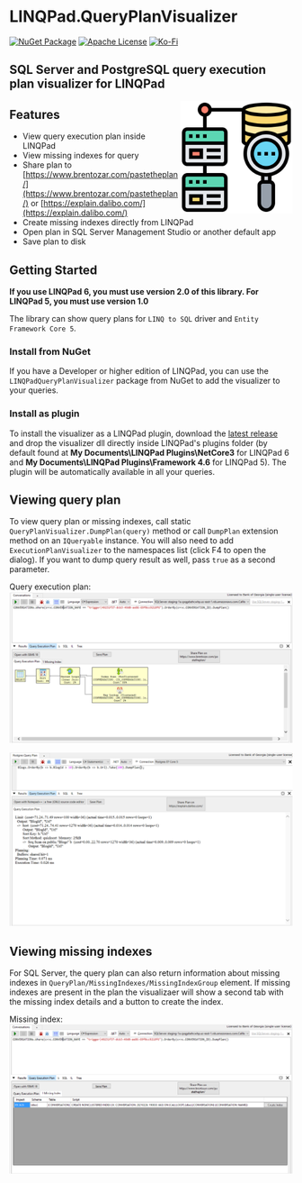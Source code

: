 # LINQPad.QueryPlanVisualizer

[![NuGet Package](https://img.shields.io/nuget/dt/LINQPadQueryPlanVisualizer.svg?label=LINQPadQueryPlanVisualizer&style=flat-square&logo=NuGet)](https://www.nuget.org/packages/LINQPadQueryPlanVisualizer/)
[![Apache License](https://img.shields.io/badge/License-Apache%202.0-blue.svg?style=flat-square&logo=Apache)](License.md)
[![Ko-Fi](https://img.shields.io/static/v1?style=flat-square&message=Support%20the%20Project&color=success&style=plastic&logo=ko-fi&label=$$)](https://ko-fi.com/U6U81LHU8)

## SQL Server and PostgreSQL query execution plan visualizer for LINQPad

<img align="right" width="200" height="200" src="IconSmall.png">

## Features

* View query execution plan inside LINQPad
* View missing indexes for query
* Share plan to [https://www.brentozar.com/pastetheplan/](https://www.brentozar.com/pastetheplan/) or [https://explain.dalibo.com/](https://explain.dalibo.com/)
* Create missing indexes directly from LINQPad
* Open plan in SQL Server Management Studio or another default app
* Save plan to disk

## Getting Started

**If you use LINQPad 6, you must use version 2.0 of this library. For LINQPad 5, you must use version 1.0**

The library can show query plans for `LINQ to SQL` driver and `Entity Framework Core 5`.

### Install from NuGet

If you have a Developer or higher edition of LINQPad, you can use the `LINQPadQueryPlanVisualizer` package from NuGet
to add the visualizer to your queries.

### Install as plugin

To install the visualizer as a LINQPad plugin, download the [latest release](https://github.com/Giorgi/QueryPlanVisualizer/releases/latest) and drop the visualizer dll directly inside LINQPad's plugins folder (by default found at **My Documents\LINQPad Plugins\NetCore3** for LINQPad 6 and **My Documents\LINQPad Plugins\Framework 4.6** for LINQPad 5). The plugin will be automatically available in all your queries.

## Viewing query plan

To view query plan or missing indexes, call static `QueryPlanVisualizer.DumpPlan(query)` method or call `DumpPlan` extension method on an `IQueryable` instance. You will also need to add `ExecutionPlanVisualizer` to the namespaces list (click F4 to open the dialog). If you want to dump query result as well, pass `true` as a second parameter.

Query execution plan:
![Sql Server query plan](screenshots/Query%20Plan.PNG "Query execution plan inside LINQPad")

![PostgreSQL query plan](screenshots/Postgres%20Query%20Plan.PNG "Query execution plan inside LINQPad")

## Viewing missing indexes

For SQL Server, the query plan can also return information about missing indexes in `QueryPlan/MissingIndexes/MissingIndexGroup` element. If missing indexes are present in the plan the visualizaer will show a second tab with the missing index details and a button to create the index.

Missing index:
![missing indexes](screenshots/Missing%20Index.PNG "Missing index")
